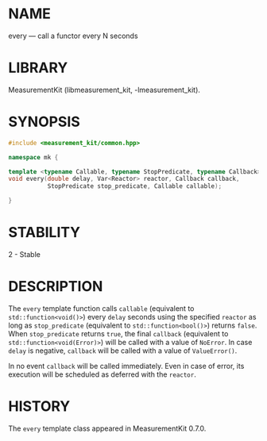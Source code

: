 # NAME
every &mdash; call a functor every N seconds

# LIBRARY
MeasurementKit (libmeasurement_kit, -lmeasurement_kit).

# SYNOPSIS
```C++
#include <measurement_kit/common.hpp>

namespace mk {

template <typename Callable, typename StopPredicate, typename Callback>
void every(double delay, Var<Reactor> reactor, Callback callback,
           StopPredicate stop_predicate, Callable callable);

}
```

# STABILITY

2 - Stable

# DESCRIPTION

The `every` template function calls `callable` (equivalent to
`std::function<void()>`) every `delay` seconds using the specified `reactor`
as long as `stop_predicate` (equivalent to `std::function<bool()>`)
returns `false`. When `stop_predicate` returns `true`, the final `callback`
(equivalent to `std::function<void(Error)>`) will be called with a value
of `NoError`. In case `delay` is negative, `callback` will be called
with a value of `ValueError()`.

In no event `callback` will be called immediately. Even in case of error,
its execution will be scheduled as deferred with the `reactor`.

# HISTORY

The `every` template class appeared in MeasurementKit 0.7.0.
